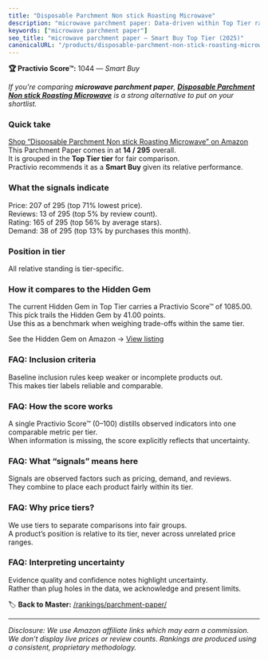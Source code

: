 ```yaml
---
title: "Disposable Parchment Non stick Roasting Microwave"
description: "microwave parchment paper: Data-driven within Top Tier ranking using the Practivio Score™. Positioned by quality, value, demand, findability, momentum."
keywords: ["microwave parchment paper"]
seo_title: "microwave parchment paper — Smart Buy Top Tier (2025)"
canonicalURL: "/products/disposable-parchment-non-stick-roasting-microwave-B0B99ZSLVK/"
---
```


**🏆 Practivio Score™:** 1044 — _Smart Buy_


*If you're comparing **microwave parchment paper**, **[Disposable Parchment Non stick Roasting Microwave](https://www.amazon.com/dp/B0B99ZSLVK?tag=practivio-20)** is a strong alternative to put on your shortlist.*
### Quick take
[Shop “Disposable Parchment Non stick Roasting Microwave” on Amazon](https://www.amazon.com/dp/B0B99ZSLVK?tag=practivio-20)
This Parchment Paper comes in at **14 / 295** overall.  
It is grouped in the **Top Tier tier** for fair comparison.  
Practivio recommends it as a **Smart Buy** given its relative performance.

### What the signals indicate
Price: 207 of 295 (top 71% lowest price).  
Reviews: 13 of 295 (top 5% by review count).  
Rating: 165 of 295 (top 56% by average stars).  
Demand: 38 of 295 (top 13% by purchases this month).

### Position in tier
All relative standing is tier-specific.

### How it compares to the Hidden Gem
The current Hidden Gem in Top Tier carries a Practivio Score™ of 1085.00.  
This pick trails the Hidden Gem by 41.00 points.  
Use this as a benchmark when weighing trade-offs within the same tier.  

See the Hidden Gem on Amazon → [View listing](https://www.amazon.com/dp/B07SYB2BFW?tag=practivio-20)

### FAQ: Inclusion criteria
Baseline inclusion rules keep weaker or incomplete products out.  
This makes tier labels reliable and comparable.

### FAQ: How the score works
A single Practivio Score™ (0–100) distills observed indicators into one comparable metric per tier.  
When information is missing, the score explicitly reflects that uncertainty.

### FAQ: What “signals” means here
Signals are observed factors such as pricing, demand, and reviews.  
They combine to place each product fairly within its tier.

### FAQ: Why price tiers?
We use tiers to separate comparisons into fair groups.  
A product’s position is relative to its tier, never across unrelated price ranges.

### FAQ: Interpreting uncertainty
Evidence quality and confidence notes highlight uncertainty.  
Rather than plug holes in the data, we acknowledge and present limits.


🏷️ **Back to Master:** [/rankings/parchment-paper/](/rankings/parchment-paper/)

---
_Disclosure: We use Amazon affiliate links which may earn a commission. We don’t display live prices or review counts. Rankings are produced using a consistent, proprietary methodology._
